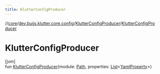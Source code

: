 ```yaml
---
title: KlutterConfigProducer
---
```

//[core](../../../index.html)/[dev.buijs.klutter.core.config](../index.html)/[KlutterConfigProducer](index.html)/[KlutterConfigProducer](-klutter-config-producer.html)



# KlutterConfigProducer



[jvm]\
fun [KlutterConfigProducer](-klutter-config-producer.html)(module: [Path](https://docs.oracle.com/javase/8/docs/api/java/nio/file/Path.html), properties: [List](https://kotlinlang.org/api/latest/jvm/stdlib/kotlin.collections/-list/index.html)&lt;[YamlProperty](../-yaml-property/index.html)&gt;)




